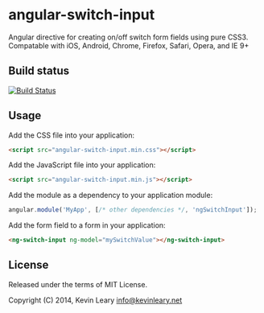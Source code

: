 angular-switch-input
=========================

Angular directive for creating on/off switch form fields using pure CSS3. Compatable with iOS, Android, Chrome, Firefox, Safari, Opera, and IE 9+

Build status
------------

[![Build Status](https://travis-ci.org/kevinlearynet/angular-switch-input.png?branch=master)](https://travis-ci.org/Kevinlearynet/angular-switch-input)

Usage
-----

Add the CSS file into your application:
```html
<script src="angular-switch-input.min.css"></script>
```

Add the JavaScript file into your application:
```html
<script src="angular-switch-input.min.js"></script>
```

Add the module as a dependency to your application module:
```js
angular.module('MyApp', [/* other dependencies */, 'ngSwitchInput']);
```

Add the form field to a form in your application:
```html
<ng-switch-input ng-model="mySwitchValue"></ng-switch-input>
```

License
-------
Released under the terms of MIT License.

Copyright (C) 2014, Kevin Leary <info@kevinleary.net>
